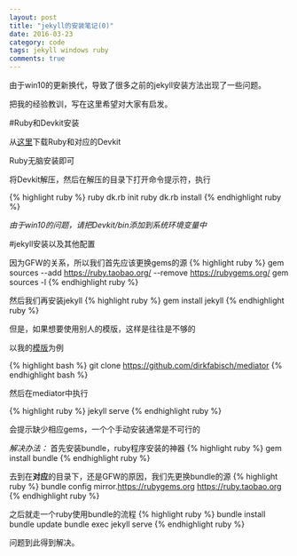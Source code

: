 ```yaml
---
layout: post
title: "jekyll的安装笔记(0)"
date: 2016-03-23
category: code
tags: jekyll windows ruby
comments: true
---
```

由于win10的更新换代，导致了很多之前的jekyll安装方法出现了一些问题。

把我的经验教训，写在这里希望对大家有启发。

#Ruby和Devkit安装

从[这里](http://rubyinstaller.org/downloads/)下载Ruby和对应的Devkit

Ruby无脑安装即可

将Devkit解压，然后在解压的目录下打开命令提示符，执行

{% highlight ruby %}
ruby dk.rb init
ruby dk.rb install
{% endhighlight ruby %}

_由于win10的问题，请把Devkit/bin添加到系统环境变量中_

#jekyll安装以及其他配置

因为GFW的关系，所以我们首先应该更换gems的源
{% highlight ruby %}
gem sources --add https://ruby.taobao.org/ --remove https://rubygems.org/
gem sources -l
{% endhighlight ruby %}

然后我们再安装jekyll
{% highlight ruby %}
gem install jekyll
{% endhighlight ruby %}

但是，如果想要使用别人的模版，这样是往往是不够的

以我的[模版](https://github.com/dirkfabisch/mediator)为例

{% highlight bash %}
git clone https://github.com/dirkfabisch/mediator
{% endhighlight bash %}

然后在mediator中执行

{% highlight ruby %}
jekyll serve
{% endhighlight ruby %}

会提示缺少相应gems，一个个手动安装通常是不可行的

_解决办法：_
首先安装bundle，ruby程序安装的神器
{% highlight ruby %}
gem install bundle
{% endhighlight ruby %}


去到在**对应**的目录下，还是GFW的原因，我们先更换bundle的源
{% highlight ruby %}
bundle config mirror.https://rubygems.org https://ruby.taobao.org
{% endhighlight ruby %}

之后就走一个ruby使用bundle的流程
{% highlight ruby %}
bundle install
bundle update
bundle exec jekyll serve
{% endhighlight ruby %}

问题到此得到解决。
